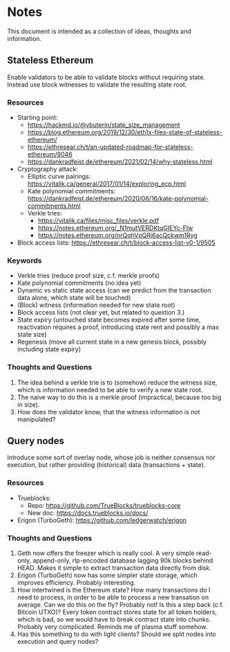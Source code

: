 # Notes

This document is intended as a collection of ideas, thoughts and information.

## Stateless Ethereum

Enable validators to be able to validate blocks without requiring state. Instead 
use block witnesses to validate the resulting state root.

### Resources

- Starting point: 
    - https://hackmd.io/@vbuterin/state_size_management
    - https://blog.ethereum.org/2019/12/30/eth1x-files-state-of-stateless-ethereum/
    - https://ethresear.ch/t/an-updated-roadmap-for-stateless-ethereum/9046
    - https://dankradfeist.de/ethereum/2021/02/14/why-stateless.html
- Cryptography attack:
    - Elliptic curve pairings: https://vitalik.ca/general/2017/01/14/exploring_ecp.html
    - Kate polynomial commitments: https://dankradfeist.de/ethereum/2020/06/16/kate-polynomial-commitments.html
    - Verkle tries: 
        - https://vitalik.ca/files/misc_files/verkle.pdf
        - https://notes.ethereum.org/_N1mutVERDKtqGIEYc-Flw
        - https://notes.ethereum.org/nrQqhVpQRi6acQckwm1Ryg
- Block access lists: https://ethresear.ch/t/block-access-list-v0-1/9505

### Keywords

- Verkle tries (reduce proof size, c.f. merkle proofs)
- Kate polynomial commitments (no idea yet)
- Dynamic vs static state access (can we predict from the transaction data alone, which state will be touched)
- (Block) witness (information needed for new state root)
- Block access lists (not clear yet, but related to question 3.)
- State expiry (untouched state becomes expired after some time, reactivation requires a proof, introducing state rent and possibly a max state size)
- Regenesis (move all current state in a new genesis block, possibly including state expiry)

### Thoughts and Questions

1. The idea behind a verkle trie is to (somehow) reduce the witness size, which is information needed to be able to verify a new state root.
2. The naive way to do this is a merkle proof (impractical, because too big in size).
3. How does the validator know, that the witness information is not manipulated?

## Query nodes

Introduce some sort of overlay node, whose job is neither consensus nor execution, but rather providing (historical) data (transactions + state).

### Resources

- Trueblocks: 
    - Repo: https://github.com/TrueBlocks/trueblocks-core
    - New doc: https://docs.trueblocks.io/docs/
- Erigon (TurboGeth): https://github.com/ledgerwatch/erigon

### Thoughts and Questions

1. Geth now offers the freezer which is really cool. A very simple read-only, append-only, rlp-encoded database lagging 90k blocks behind HEAD. Makes it
   simple to extract transaction data directly from disk.
2. Erigon (TurboGeth) now has some simpler state storage, which improves efficiency. Probably interesting.
3. How intertwined is the Ethereum state? How many transactions do I need to process, in order to be able to process a new transation on average. Can we do this
   on the fly? Probably not! Is this a step back (c.f. Bitcoin UTXO)? Every token contract stores state for all token holders, which is bad, so we would have to break contract state
   into chunks. Probably very complicated. Reminds me of plasma stuff somehow.
4. Has this something to do with light clients? Should we split nodes into execution and query nodes?
